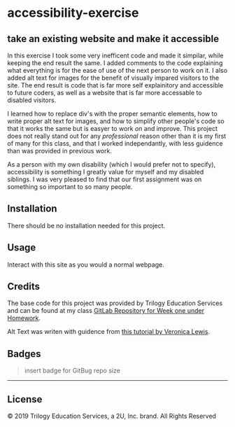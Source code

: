 # accessibility-exercise

## take an existing website and make it accessible

In this exercise I took some very inefficent code and made it simpilar, while keeping the end result the same. I added comments to the code explaining what everything is for the ease of use of the next person to work on it. I also added alt text for images for the benefit of visually impared visitors to the site. The end result is code that is far more self explainitory and accessible to future coders, as well as a website that is far more accessable to disabled visitors.

I learned how to replace div's with the proper semantic elements, how to write proper alt text for images, and how to simplify other people's code so that it works the same but is easyer to work *on* and improve. This project does not really stand out for any *professional* reason other than it is my first of many for this class, and that I worked independantly, with less guidence than was provided in previous work.

As a person with my own disability (which I would prefer not to specify), accessibility is something I greatly value for myself and my disabled siblings. I was very pleased to find that our first assignment was on something so important to so many people.

## Installation

There should be no installation needed for this project.

## Usage 

Interact with this site as you would a normal webpage.

## Credits

The base code for this project was provided by Trilogy Education Services and can be found at my class [GitLab Repository for Week one under Homework](https://ucsd.bootcampcontent.com/UCSD-Coding-Bootcamp/ucsd-sd-fsf-pt-06-2020-u-c/tree/master/01-HTML-Git-CSS/02-Homework).

Alt Text was writen with guidence from [this tutorial by Veronica Lewis](https://www.perkinselearning.org/technology/blog/how-write-alt-text-and-image-descriptions-visually-impaired).

## Badges

>insert badge for GitBug repo size

---

## License

© 2019 Trilogy Education Services, a 2U, Inc. brand. All Rights Reserved